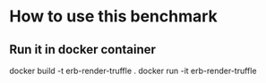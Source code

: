 # How to use this benchmark

## Run it in docker container
docker build -t erb-render-truffle .
docker run -it erb-render-truffle

